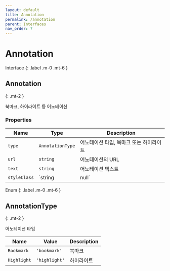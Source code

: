 ```yaml
---
layout: default
title: Annotation
permalink: /annotation
parent: Interfaces
nav_order: 7
---
```


# Annotation

Interface
{: .label .m-0 .mt-6 }

## Annotation
{: .mt-2 }

북마크, 하이라이트 등 어노테이션

### Properties

| Name         | Type             | Description                                                                     |
| ------------ | ---------------- | ------------------------------------------------------------------------------- |
| `type`       | `AnnotationType` | 어노테이션 타입, 북마크 또는 하이라이트                                                    |
| `url`        | `string`         | 어노테이션의 URL                                                                             |
| `text`       | `string`         | 어노테이션 텍스트                                                                  |
| `styleClass` | `string | null` | 어노테이션의 스타일 클래스,<br/>`type`이 `AnnotationType.Bookmark` 인 경우 `null` |


Enum
{: .label .m-0 .mt-6 }

## AnnotationType
{: .mt-2 }

어노테이션 타입

| Name        | Value         | Description |
| ----------- | ------------- | ----------- |
| `Bookmark`  | `'bookmark'`  | 북마크      |
| `Highlight` | `'highlight'` | 하이라이트  |
